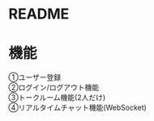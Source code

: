 # README

# 機能
 ①ユーザー登録<br/>
 ②ログイン/ログアウト機能<br/>
 ③トークルーム機能(2人だけ)<br/>
 ④リアルタイムチャット機能(WebSocket)<br/>
 

 
